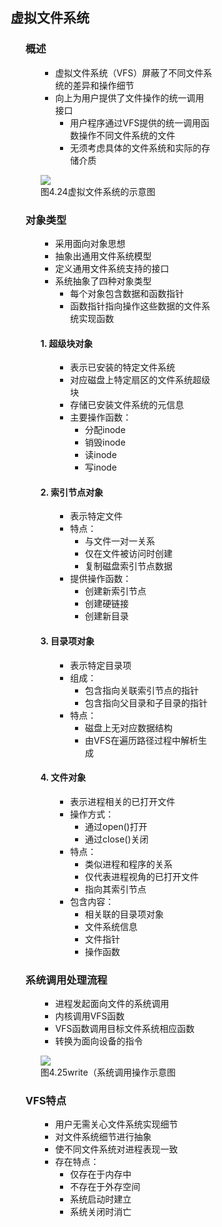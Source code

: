 <div style="float: left; width: 64%; padding: 1%;">

## 虚拟文件系统

<ul>

### 概述

<ul>

- 虚拟文件系统（VFS）屏蔽了不同文件系统的差异和操作细节
- 向上为用户提供了文件操作的统一调用接口
  - 用户程序通过VFS提供的统一调用函数操作不同文件系统的文件
  - 无须考虑具体的文件系统和实际的存储介质

![](https://cdn-mineru.openxlab.org.cn/model-mineru/prod/f11f48d5a97ebc8b67d6d6cd3c00f5d0c1501f459b1d8a566b733057e6a7a4fe.jpg)  
图4.24虚拟文件系统的示意图  

</ul>

### 对象类型

<ul>

- 采用面向对象思想
- 抽象出通用文件系统模型
- 定义通用文件系统支持的接口
- 系统抽象了四种对象类型
  - 每个对象包含数据和函数指针
  - 函数指针指向操作这些数据的文件系统实现函数

#### 1. 超级块对象

<ul>

- 表示已安装的特定文件系统
- 对应磁盘上特定扇区的文件系统超级块
- 存储已安装文件系统的元信息
- 主要操作函数：
  - 分配inode
  - 销毁inode
  - 读inode
  - 写inode

</ul>

#### 2. 索引节点对象

<ul>

- 表示特定文件
- 特点：
  - 与文件一对一关系
  - 仅在文件被访问时创建
  - 复制磁盘索引节点数据
- 提供操作函数：
  - 创建新索引节点
  - 创建硬链接
  - 创建新目录

</ul>

#### 3. 目录项对象

<ul>

- 表示特定目录项
- 组成：
  - 包含指向关联索引节点的指针
  - 包含指向父目录和子目录的指针
- 特点：
  - 磁盘上无对应数据结构
  - 由VFS在遍历路径过程中解析生成

</ul>

#### 4. 文件对象

<ul>

- 表示进程相关的已打开文件
- 操作方式：
  - 通过open()打开
  - 通过close()关闭
- 特点：
  - 类似进程和程序的关系
  - 仅代表进程视角的已打开文件
  - 指向其索引节点
- 包含内容：
  - 相关联的目录项对象
  - 文件系统信息
  - 文件指针
  - 操作函数

</ul>

</ul>

### 系统调用处理流程

<ul>

- 进程发起面向文件的系统调用
- 内核调用VFS函数
- VFS函数调用目标文件系统相应函数
- 转换为面向设备的指令

![](https://cdn-mineru.openxlab.org.cn/model-mineru/prod/d284c15b75a406a133532a466740a742df343db72bbdb92ae9c3537a93023937.jpg)  
图4.25write（系统调用操作示意图  

</ul>

### VFS特点

<ul>

- 用户无需关心文件系统实现细节
- 对文件系统细节进行抽象
- 使不同文件系统对进程表现一致
- 存在特点：
  - 仅存在于内存中
  - 不存在于外存空间
  - 系统启动时建立
  - 系统关闭时消亡

</ul>

</ul>

</div>
<div style="float: right; width: 26%; padding: 1%;">

</div>
<div style="clear: both;"></div>
